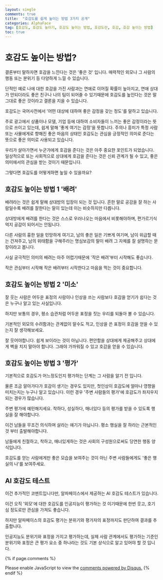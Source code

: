 ```yaml
---
layout: single
comments: true
title:  "호감도를 쉽게 높이는 방법 3가지 공개"
categories: AlphaFace
tag: [호감도, 호감도 높이기, 호감도 높이는 방법, 호감도란, 호감, 호감 높이는 방법]
toc: true
---
```


# 호감도 높이는 방법?

결론부터 말하자면 호감을 느낀다는 것은 '좋은 것' 입니다. 매력적인 외모나 그 사람의 행동 또는 분위기 등 다양하게 느낄 수 있습니다.

단적인 예로 나에 대한 호감을 가진 사람과는 연애로 이어질 확률이 높아지고, 연애 상대가 안되더라도 좋은 친구나 나의 팀이 되어줄 수 있기때문에 호감도를 높인다는 것은 말 그대로 좋은 것이라고 결론을 지을 수 있습니다.

호감도는 국어사전에서 '어떤 대상에 대하여 좋은 감정을 갖는 정도'를 말하고 있습니다.

주로 광고에서 상품이나 모델, 기업 등에 대하여 소비자들이 느끼는 좋은 감정이라는 뜻으로 쓰이고 있는데, 쉽게 말해 '좋게 여기는 감정'을 뜻합니다. 주의나 흥미가 특정 사람 또는 사물에게로 향해진 좋은 마음의 상태인 호감도는 관심을 긍정적인 의미로 준다는 뜻으로 좋은 의미로 사용되고 있습니다.

우리가 살아가면서 누군가에게 호감을 준다는 것은 아주 중요한 포인트가 되었습니다. 일상적으로 또는 사회적으로 상대에게 호감을 준다는 것은 신뢰 관계가 될 수 있고, 좋은 의미에서의 관심을 받는 것이기 때문입니다.

그렇다면 호감도를 어떻게하면 높일 수 있을까요?


## 호감도 높이는 방법 1 '배려'

배려라는 것은 쉽게 말해 상대방의 입장이 되는 것 입니다. 흔한 말로 공감을 잘 하는 사람일수록 배려를 잘한다는 말이 있는데 이는 비슷하지만 다릅니다.

상대방에게 배려를 한다는 것은 스스로 우러나오는 마음에서 비롯해야하며, 편가르기식 억지 공감이 되어서는 안됩니다.

다른 사람의 흉한 일을 민망하게 여기고, 남의 좋은 일은 기쁘게 여기며, 남이 위급할 때는 건져주고, 남의 위태함을 구해주라는 명심보감의 말이 배려 그 자체를 잘 설명하는 문장이라고 봅니다.

사실 궁극적인 의미의 배려는 아주 어렵기때문에 '작은 배려'부터 시작해도 좋습니다.

작은 관심부터 시작해 작은 배려부터 시작한다고 마음을 먹는 것이 중요합니다.


## 호감도 높이는 방법 2 '미소'

잘 웃는 사람은 어두운 표정의 사람이나 인상을 쓰는 사람보다 호감을 얻기가 쉽다는 것은 누구나 알고 있는 사실입니다.

하지만 보통의 경우, 평소 습관처럼 어두운 표정을 짓는 우리를 되돌아 볼 수 있습니다.

기본적인 외모의 수려함과는 관계없이 말수도 적고, 인상을 쓴 표정이 호감을 얻을 수 있는지 잘 생각해보세요.

잘 웃어야합니다. 쉽게 보이라는 것이 아닙니다. 편안함을 상대에게 제공해주고 상대에게 벽을 치지 말아야 합니다. 그래야 가까워질 수 있고 호감을 얻을 수 있습니다.


## 호감도 높이는 방법 3 '평가'

기본적으로 호감도가 어느정도인지 평가하는 단계는 그 사람을 알기 전 입니다.

물론 조금 알아가다가 호감이 생기는 경우도 있지만, 첫인상이 호감도에 얼마나 영향을 미치는지는 누구나 알고 있습니다. 이런 경우 '주변 사람들의 평가'에 호감도가 좌지우지되는 경우가 많습니다.

주변 평가에 예민해지세요. 착하다, 성실하다, 매너있다 등의 평가를 받을 수 있도록 행실을 잘 해야합니다.

이건 남들을 무조건 의식하며 살라는 얘기가 아닙니다. 평소 행실을 잘 하라는 근본적인 것 부터 출발해야합니다.

남들에게 친절하고, 착하고, 매너있게하는 것은 사회의 구성원으로써도 당연한 행동 양식입니다.

호감도를 얻는 사람에게만 좋은 모습을 보여주는 것이 아닌 주변 사람들에게도 '좋은 행실의 나'를 보여주세요.


## AI 호감도 테스트

이건 추가적인 코멘트입니다만, 알파페이스에서 제공하는 AI 호감도 테스트가 있습니다.

이건 오직 '외모'에 대한 호감도를 인공지능이 평가하는 것 이기때문에 한번 웃고, 호기심 정도로만 관심을 가져도 좋습니다.

하지만 알파페이스의 호감도 평가는 분위기와 평가자의 표정까지도 판단하여 결과를 추출합니다.

인공지능도 분위기와 표정을 가지고 평가하는데, 실제 사람 관계에서도 평가하는 기준인 분위기와 표정은 큰 평가 요소 중 하나라는 것도 기본 상식으로 알고 있어야 할 것 입니다.



{% if page.comments %}
<div id="disqus_thread"></div>
<script>
    /**
    *  RECOMMENDED CONFIGURATION VARIABLES: EDIT AND UNCOMMENT THE SECTION BELOW TO INSERT DYNAMIC VALUES FROM YOUR PLATFORM OR CMS.
    *  LEARN WHY DEFINING THESE VARIABLES IS IMPORTANT: https://disqus.com/admin/universalcode/#configuration-variables    */
    
    var disqus_config = function () {
    this.page.url = "{{ page.url | absolute_url }};";  // Replace PAGE_URL with your page's canonical URL variable
    this.page.identifier = "{{ page.id }}";; // Replace PAGE_IDENTIFIER with your page's unique identifier variable
    };
    
    (function() { // DON'T EDIT BELOW THIS LINE
    var d = document, s = d.createElement('script');
    s.src = 'https://alphafaceblog.disqus.com/embed.js';
    s.setAttribute('data-timestamp', +new Date());
    (d.head || d.body).appendChild(s);
    })();
</script>
<noscript>Please enable JavaScript to view the <a href="https://disqus.com/?ref_noscript">comments powered by Disqus.</a></noscript>
{% endif %}